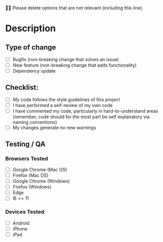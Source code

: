 :rotating_light::rotating_light: Please delete options that are not relevant (including this line).

# Description


## Type of change
- [ ] Bugfix (non-breaking change that solves an issue)
- [ ] New feature (non-breaking change that adds functionality)
- [ ] Dependency update

## Checklist:
- [ ] My code follows the style guidelines of this project
- [ ] I have performed a self-review of my own code
- [ ] I have commented my code, particularly in hard-to-understand areas (remember, code should for the most part be self explanatory via naming conventions)
- [ ] My changes generate no new warnings

## Testing / QA
### Browsers Tested
- [ ] Google Chrome (Mac OS)
- [ ] Firefox (Mac OS)
- [ ] Google Chrome (Windows)
- [ ] Firefox (Windows)
- [ ] Edge
- [ ] IE >= 11

### Devices Tested
- [ ] Android
- [ ] iPhone
- [ ] iPad
